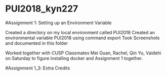 # PUI2018_kyn227

#Assignment 1: Setting up an Environment Variable

Created a directory on my local environment called PUI2018
Created an environmental variable PUI2018 using command export
Took Screenshots and documented in this folder 

Worked together with CUSP Classmates Mei Guan, Rachel, Qin Yu, Vaidehi on Saturday to figure installing docker and Assignment 1 together.

#Assignment 1_3: Extra Credits

